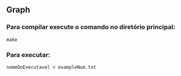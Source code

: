 ## Graph

### Para compilar execute o comando no diretório principal: 
```
make
```
### Para executar:
```
nomeDoExecutavel < exampleNum.txt
```
